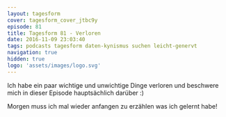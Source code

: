 ```yaml
---
layout: tagesform
cover: tagesform_cover_jtbc9y
episode: 81
title: Tagesform 81 - Verloren
date: 2016-11-09 23:03:40
tags: podcasts tagesform daten-kynismus suchen leicht-genervt
navigation: true
hidden: true
logo: 'assets/images/logo.svg'
---
```


Ich habe ein paar wichtige und unwichtige Dinge verloren und beschwere mich
in dieser Episode hauptsächlich darüber :)

Morgen muss ich mal wieder anfangen zu erzählen was ich gelernt habe!
